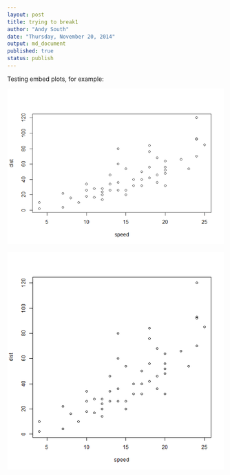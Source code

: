 ```yaml
---
layout: post
title: trying to break1
author: "Andy South"
date: "Thursday, November 20, 2014"
output: md_document
published: true
status: publish
---
```


Testing embed plots, for example:

![name](/images/unnamed-chunk-2-1.png)

![plot of chunk unnamed-chunk-2](/figures/unnamed-chunk-2-1.png) 


